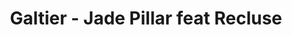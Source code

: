 ---
layout: media
title: "Galtier - Jade Pillar feat Recluse"
categories: visual
blurb: "This piece utilizes my custom braid font as well as various differential growth techniques."
show_blurb: true
ads: false
share: false
show_url: false
image:
  id: 46719179364
---